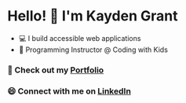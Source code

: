 # Hello! 👋 I'm Kayden Grant

- :computer: I build accessible web applications
- :apple: Programming Instructor @ Coding with Kids

### :briefcase: Check out my [Portfolio](https://kaydengrant.com/)
### :smile: Connect with me on [LinkedIn](https://www.linkedin.com/in/kaydengrant/)
